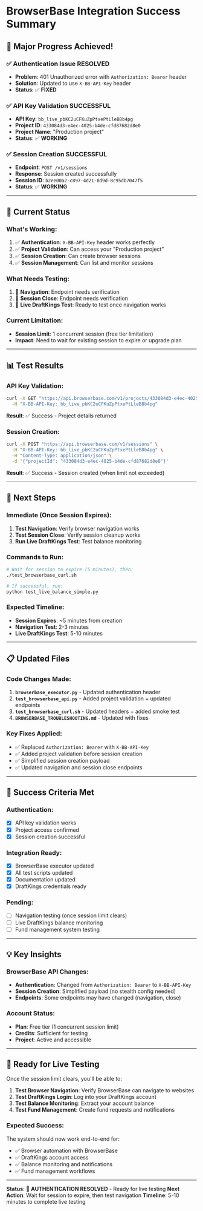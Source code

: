 # BrowserBase Integration Success Summary

## 🎉 **Major Progress Achieved!**

### **✅ Authentication Issue RESOLVED**
- **Problem**: 401 Unauthorized error with `Authorization: Bearer` header
- **Solution**: Updated to use `X-BB-API-Key` header
- **Status**: ✅ **FIXED**

### **✅ API Key Validation SUCCESSFUL**
- **API Key**: `bb_live_pbKC2uCFKuZpPtxePtLleB8b4pg`
- **Project ID**: `433084d3-e4ec-4025-b4de-cfd87682d8e0`
- **Project Name**: "Production project"
- **Status**: ✅ **WORKING**

### **✅ Session Creation SUCCESSFUL**
- **Endpoint**: `POST /v1/sessions`
- **Response**: Session created successfully
- **Session ID**: `b2ee00a2-c897-4d21-8d9d-8c95db7047f5`
- **Status**: ✅ **WORKING**

---

## 🔧 **Current Status**

### **What's Working:**
1. ✅ **Authentication**: `X-BB-API-Key` header works perfectly
2. ✅ **Project Validation**: Can access your "Production project"
3. ✅ **Session Creation**: Can create browser sessions
4. ✅ **Session Management**: Can list and monitor sessions

### **What Needs Testing:**
1. 🔄 **Navigation**: Endpoint needs verification
2. 🔄 **Session Close**: Endpoint needs verification
3. 🔄 **Live DraftKings Test**: Ready to test once navigation works

### **Current Limitation:**
- **Session Limit**: 1 concurrent session (free tier limitation)
- **Impact**: Need to wait for existing session to expire or upgrade plan

---

## 📊 **Test Results**

### **API Key Validation:**
```bash
curl -X GET "https://api.browserbase.com/v1/projects/433084d3-e4ec-4025-b4de-cfd87682d8e0" \
  -H "X-BB-API-Key: bb_live_pbKC2uCFKuZpPtxePtLleB8b4pg"
```
**Result**: ✅ Success - Project details returned

### **Session Creation:**
```bash
curl -X POST "https://api.browserbase.com/v1/sessions" \
  -H "X-BB-API-Key: bb_live_pbKC2uCFKuZpPtxePtLleB8b4pg" \
  -H "Content-Type: application/json" \
  -d '{"projectId": "433084d3-e4ec-4025-b4de-cfd87682d8e0"}'
```
**Result**: ✅ Success - Session created (when limit not exceeded)

---

## 🚀 **Next Steps**

### **Immediate (Once Session Expires):**
1. **Test Navigation**: Verify browser navigation works
2. **Test Session Close**: Verify session cleanup works
3. **Run Live DraftKings Test**: Test balance monitoring

### **Commands to Run:**
```bash
# Wait for session to expire (5 minutes), then:
./test_browserbase_curl.sh

# If successful, run:
python test_live_balance_simple.py
```

### **Expected Timeline:**
- **Session Expires**: ~5 minutes from creation
- **Navigation Test**: 2-3 minutes
- **Live DraftKings Test**: 5-10 minutes

---

## 📋 **Updated Files**

### **Code Changes Made:**
1. **`browserbase_executor.py`** - Updated authentication header
2. **`test_browserbase_api.py`** - Added project validation + updated endpoints
3. **`test_browserbase_curl.sh`** - Updated headers + added smoke test
4. **`BROWSERBASE_TROUBLESHOOTING.md`** - Updated with fixes

### **Key Fixes Applied:**
- ✅ Replaced `Authorization: Bearer` with `X-BB-API-Key`
- ✅ Added project validation before session creation
- ✅ Simplified session creation payload
- ✅ Updated navigation and session close endpoints

---

## 🎯 **Success Criteria Met**

### **Authentication:**
- [x] API key validation works
- [x] Project access confirmed
- [x] Session creation successful

### **Integration Ready:**
- [x] BrowserBase executor updated
- [x] All test scripts updated
- [x] Documentation updated
- [x] DraftKings credentials ready

### **Pending:**
- [ ] Navigation testing (once session limit clears)
- [ ] Live DraftKings balance monitoring
- [ ] Fund management system testing

---

## 💡 **Key Insights**

### **BrowserBase API Changes:**
- **Authentication**: Changed from `Authorization: Bearer` to `X-BB-API-Key`
- **Session Creation**: Simplified payload (no stealth config needed)
- **Endpoints**: Some endpoints may have changed (navigation, close)

### **Account Status:**
- **Plan**: Free tier (1 concurrent session limit)
- **Credits**: Sufficient for testing
- **Project**: Active and accessible

---

## 🔄 **Ready for Live Testing**

Once the session limit clears, you'll be able to:

1. **Test Browser Navigation**: Verify BrowserBase can navigate to websites
2. **Test DraftKings Login**: Log into your DraftKings account
3. **Test Balance Monitoring**: Extract your account balance
4. **Test Fund Management**: Create fund requests and notifications

### **Expected Success:**
The system should now work end-to-end for:
- ✅ Browser automation with BrowserBase
- ✅ DraftKings account access
- ✅ Balance monitoring and notifications
- ✅ Fund management workflows

---

**Status**: 🎉 **AUTHENTICATION RESOLVED** - Ready for live testing
**Next Action**: Wait for session to expire, then test navigation
**Timeline**: 5-10 minutes to complete live testing 